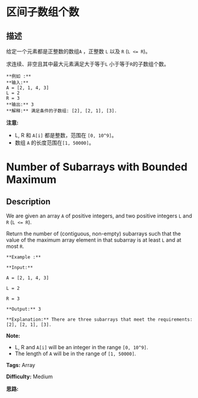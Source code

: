 # 区间子数组个数

## 描述

给定一个元素都是正整数的数组`A` ，正整数 `L` 以及 `R` (`L <= R`)。

求连续、非空且其中最大元素满足大于等于`L` 小于等于`R`的子数组个数。

    
    
    **例如 :**
    **输入:** 
    A = [2, 1, 4, 3]
    L = 2
    R = 3
    **输出:** 3
    **解释:** 满足条件的子数组: [2], [2, 1], [3].
    

**注意:**

  * L, R  和 `A[i]` 都是整数，范围在 `[0, 10^9]`。
  * 数组 `A` 的长度范围在`[1, 50000]`。



# Number of Subarrays with Bounded Maximum

## Description



We are given an array `A` of positive integers, and two positive integers `L` and `R` (`L <= R`).

Return the number of (contiguous, non-empty) subarrays such that the value of the maximum array element in that subarray is at least `L` and at most `R`.

    
    
    **Example :**
    **Input:** 
    A = [2, 1, 4, 3]
    L = 2
    R = 3
    **Output:** 3
    **Explanation:** There are three subarrays that meet the requirements: [2], [2, 1], [3].
    

**Note:**

  * L, R  and `A[i]` will be an integer in the range `[0, 10^9]`.
  * The length of `A` will be in the range of `[1, 50000]`.


**Tags:** Array

**Difficulty:** Medium

**思路:**
